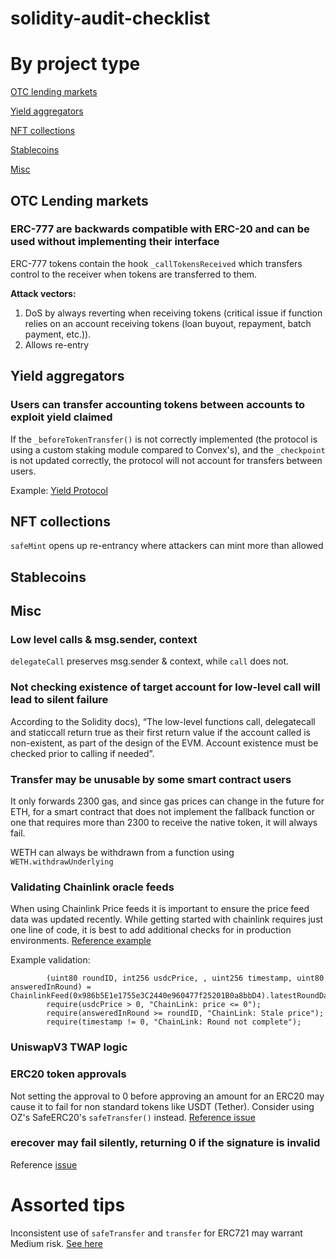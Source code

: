 # solidity-audit-checklist

# By project type

[OTC lending markets](#otc-lending-markets)

[Yield aggregators](#yield-aggregators)

[NFT collections](#nft-collections)

[Stablecoins](#stablecoins)

[Misc](#misc)

## OTC Lending markets

### ERC-777 are backwards compatible with ERC-20 and can be used without implementing their interface
ERC-777 tokens contain the hook `_callTokensReceived` which transfers control to the receiver when tokens are transferred to them.

**Attack vectors:**
1. DoS by always reverting when receiving tokens (critical issue if function relies on an account receiving tokens (loan buyout, repayment, batch payment, etc.)).
2. Allows re-entry

## Yield aggregators

### Users can transfer accounting tokens between accounts to exploit yield claimed
If the `_beforeTokenTransfer()` is not correctly implemented (the protocol is using a custom staking module compared to Convex's), and the `_checkpoint` is not updated correctly, the protocol will not account for transfers between users.

Example: [Yield Protocol](https://github.com/code-423n4/2022-01-yield-findings/issues/86)

## NFT collections
`safeMint` opens up re-entrancy where attackers can mint more than allowed

## Stablecoins

## Misc

### Low level calls & msg.sender, context
`delegateCall` preserves msg.sender & context, while `call` does not.

### Not checking existence of target account for low-level call will lead to silent failure
According to the Solidity docs), “The low-level functions call, delegatecall and staticcall return true as their first return value if the account called is non-existent, as part of the design of the EVM. Account existence must be checked prior to calling if needed”.

### Transfer may be unusable by some smart contract users
It only forwards 2300 gas, and since gas prices can change in the future for ETH, for a smart contract that does not implement the fallback function or one that requires more than 2300 to receive the native token, it will always fail.

WETH can always be withdrawn from a function using `WETH.withdrawUnderlying`

### Validating Chainlink oracle feeds
When using Chainlink Price feeds it is important to ensure the price feed data was updated recently. While getting started with chainlink requires just one line of code, it is best to add additional checks for in production environments. [Reference example](https://github.com/code-423n4/2022-01-yield-findings/issues/136)

Example validation:
```solidity
        (uint80 roundID, int256 usdcPrice, , uint256 timestamp, uint80 answeredInRound) = ChainlinkFeed(0x986b5E1e1755e3C2440e960477f25201B0a8bbD4).latestRoundData();
        require(usdcPrice > 0, "ChainLink: price <= 0");
        require(answeredInRound >= roundID, "ChainLink: Stale price");
        require(timestamp != 0, "ChainLink: Round not complete");
```

### UniswapV3 TWAP logic

### ERC20 token approvals
Not setting the approval to 0 before approving an amount for an ERC20 may cause it to fail for non standard tokens like USDT (Tether). Consider using OZ's SafeERC20's `safeTransfer()` instead. [Reference issue](https://github.com/code-423n4/2022-04-dualityfocus-findings/issues/39)

### erecover may fail silently, returning 0 if the signature is invalid
Reference [issue](https://github.com/code-423n4/2021-04-meebits-findings/issues/77)

# Assorted tips

Inconsistent use of `safeTransfer` and `transfer` for ERC721 may warrant Medium risk. [See here](https://github.com/code-423n4/2022-04-backed-findings/issues/81#issuecomment-1100560835)
